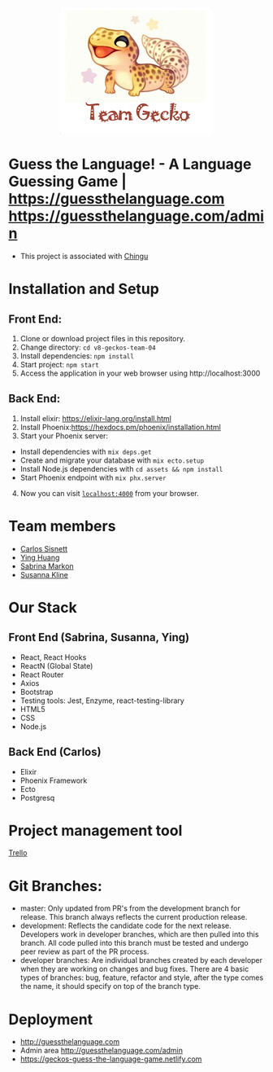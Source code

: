 <p align="center">
  <img width="300" height="249" src="teamgecko.png" alt="Chingu Voyage 8 - Team Gecko 4!">
</p>

# Guess the Language! - A Language Guessing Game | https://guessthelanguage.com <br> https://guessthelanguage.com/admin
- This project is associated with [Chingu](https://chingu.io/)

# Installation and Setup
## Front End:
1. Clone or download project files in this repository.
2. Change directory: `cd v8-geckos-team-04`
3. Install dependencies: `npm install`
4. Start project: `npm start`
5. Access the application in your web browser using http://localhost:3000

## Back End:
1. Install elixir: https://elixir-lang.org/install.html
2. Install Phoenix:https://hexdocs.pm/phoenix/installation.html
3. Start your Phoenix server:
  * Install dependencies with `mix deps.get`
  * Create and migrate your database with `mix ecto.setup`
  * Install Node.js dependencies with `cd assets && npm install`
  * Start Phoenix endpoint with `mix phx.server`
4. Now you can visit [`localhost:4000`](http://localhost:4000) from your browser.

# Team members
- [Carlos Sisnett](https://github.com/csisnett)
- [Ying Huang](https://github.com/welcomeying)
- [Sabrina Markon](https://github.com/SabrinaMarkon)
- [Susanna Kline](https://github.com/sdk-irl)

# Our Stack
## Front End (Sabrina, Susanna, Ying)
- React, React Hooks
- ReactN (Global State)
- React Router
- Axios
- Bootstrap
- Testing tools: Jest, Enzyme, react-testing-library
- HTML5
- CSS
- Node.js

## Back End (Carlos)
- Elixir
- Phoenix Framework
- Ecto
- Postgresq

# Project management tool
[Trello](https://trello.com)

# Git Branches:
- master: Only updated from PR's from the development branch for release. This branch always reflects the current production release.
- development: Reflects the candidate code for the next release. Developers work in developer branches, which are then pulled into this branch. All code pulled into this branch must be tested and undergo peer review as part of the PR process.
- developer branches: Are individual branches created by each developer when they are working on changes and bug fixes. There are 4 basic types of branches: bug, feature, refactor and style, after the type comes the name, it should specify on top of the branch type. 

# Deployment
- http://guessthelanguage.com
- Admin area http://guessthelanguage.com/admin
- https://geckos-guess-the-language-game.netlify.com
